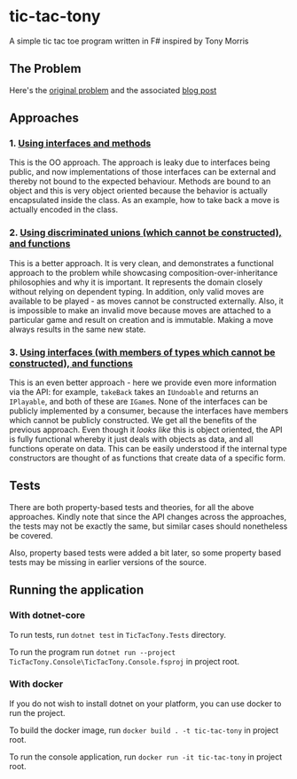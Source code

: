 # tic-tac-tony
A simple tic tac toe program written in F# inspired by Tony Morris

## The Problem

Here's the [original problem](https://github.com/data61/fp-course/blob/master/projects/TicTacToe/TicTacToe.markdown)
and the associated [blog post](https://blog.tmorris.net/posts/understanding-practical-api-design-static-typing-and-functional-programming/)

## Approaches

### 1. [Using interfaces and methods](https://github.com/artfuldev/tic-tac-tony/tree/0b756f580fd36faf972ce6538d806fcbfb67921f)

This is the OO approach. The approach is leaky due to interfaces being public,
and now implementations of those interfaces can be external and thereby not
bound to the expected behaviour. Methods are bound to an object and this is very
object oriented because the behavior is actually encapsulated inside the class.
As an example, how to take back a move is actually encoded in the class.

### 2. [Using discriminated unions (which cannot be constructed), and functions](https://github.com/artfuldev/tic-tac-tony/tree/be51b6e4ba303eeac417e783e19dc83720d1c7d9)

This is a better approach. It is very clean, and demonstrates a functional
approach to the problem while showcasing composition-over-inheritance
philosophies and why it is important. It represents the domain closely without
relying on dependent typing. In addition, only valid moves are available to be
played - as moves cannot be constructed externally. Also, it is impossible to
make an invalid move because moves are attached to a particular game and result
on creation and is immutable. Making a move always results in the same new state.

### 3. [Using interfaces (with members of types which cannot be constructed), and functions](https://github.com/artfuldev/tic-tac-tony)

This is an even better approach - here we provide even more information via the
API: for example, `takeBack` takes an `IUndoable` and returns an `IPlayable`,
and both of these are `IGame`s. None of the interfaces can be publicly
implemented by a consumer, because the interfaces have members which cannot be
publicly constructed. We get all the benefits of the previous approach. Even
though it _looks like_ this is object oriented, the API is fully functional
whereby it just deals with objects as data, and all functions operate on data.
This can be easily understood if the internal type constructors are thought of
as functions that create data of a specific form.

## Tests

There are both property-based tests and theories, for all the above approaches.
Kindly note that since the API changes across the approaches, the tests may not
be exactly the same, but similar cases should nonetheless be covered.

Also, property based tests were added a bit later, so some property based tests
may be missing in earlier versions of the source.

## Running the application

### With dotnet-core

To run tests, run `dotnet test` in `TicTacTony.Tests` directory.

To run the program run `dotnet run --project TicTacTony.Console\TicTacTony.Console.fsproj` in project root.

### With docker

If you do not wish to install dotnet on your platform, you can use docker to run the project.

To build the docker image, run `docker build . -t tic-tac-tony` in project root.

To run the console application, run `docker run -it tic-tac-tony` in project root.
